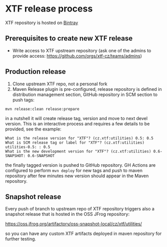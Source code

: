 # XTF release process

XTF repository is hosted on [Bintray](https://bintray.com/)

## Prerequisites to create new XTF release
* Write access to XTF upstream repository (ask one of the admins to provide access: https://github.com/orgs/xtf-cz/teams/admins)

## Production release
1. Clone upstream XTF repo, not a personal fork
2. Maven Release plugin is pre-configured, release repository is defined in distribution management section, 
GitHub repository in SCM section to push tags:

```mvn release:clean release:prepare```

in a nutshell it will create release tag, version and move to next devel version. This is an interactive process and requires 
a few details to be provided, see the example:
```
What is the release version for "XTF"? (cz.xtf:utilities) 0.5: 0.5
What is SCM release tag or label for "XTF"? (cz.xtf:utilities) utilities-0.5: : 0.5
What is the new development version for "XTF"? (cz.xtf:utilities) 0.6-SNAPSHOT: 0.6-SNAPSHOT
```

the finally tagged version is pushed to GitHub repository. GH Actions are configured to perform `mvn deploy` for new tags
and push to maven repository after few minutes new version should appear in the Maven repository.

## Snapshot release

Every push of branch to upstream repo of XTF repository triggers also a snapshot release that is hosted in the OSS JFrog repository:

https://oss.jfrog.org/artifactory/oss-snapshot-local/cz/xtf/utilities/ 

so you can have any custom XTF artifacts deployed in maven repository for further testing.

